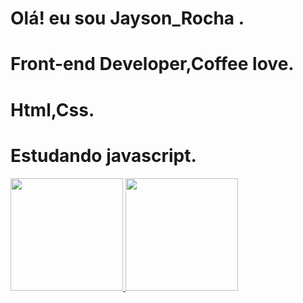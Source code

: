 # Olá! eu sou Jayson_Rocha .
# Front-end Developer,Coffee love.
# Html,Css.
# Estudando javascript.
 <a href="https://github.com/Jayson_Rocha">
  <img height="180em" src="https://github-readme-stats.vercel.app/api?username=Jayson_Rocha&show_icons=true&theme=dracula&include_all_commits=true&count_private=true"/>
  <img height="180em" src="https://github-readme-stats.vercel.app/api/top-langs/?username=Jayson_Rocha&layout=compact&langs_count=7&theme=dracula"/>
</div>
